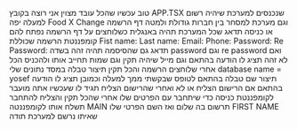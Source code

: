 <!-- תעזור לי להציג טבלה שיצרתי בתוכנה 
PostgreSQL
שם הטבלה 
yosef
כניסת פורט
5432
אני עובד עם גרסה 
POSTGRESQL 17
וגם PG ADMIN 4
גירסה 9.3
בצד שרת תעבוד בשיטת NODE -->

טוב עכשיו שהכל עובד מצוין
אני רוצה בקובץ APP.TSX
שנכנסים למערכת שיהיה רשום למעלה יפה 
Food X Change
וגם
מערכת למסחר בין חברות גודולת
ולמטה דף הרשמה או כניסה
תדאג שכל המערכת תהיה באנגלית
כשלוחצים על דף הרשמה נפתח להם קומפננטת הרשמה שכוללת
Fist name:
Last name:
Email:
Phone:
Password:
Re Password:
תדאג גם שהסיסמה תהיה זהה בשדה password וגם re password
ואם לא זהה תציג לו הודעה בהתאם
וגם מייל שיהיה תקין וגם שמות תחייב אותו ולהכניס הכל
אחרי שלוחצים הרשמה  והכל תקין
תיצור טבלה במסד נתונים שלי 
database name = yosef
תיצור שם טבלה בהתאם לטופס שבקשתי ממך למעלה
וכמובן תציג לו הודעה בהתאם אם הרישום הצליח או לא
ואחרי שהרישום הצליח תגיד לו שעכשיו אתה מועבר לקומפננטת כניסה כדי שיתחבר עם הפרטים שלו
אחרי שהכל תקין והצליח להתחבר תשלח אותו לקומפננטה MAIN
תרשום בה שלום ואז השם הפרטי שלו 
FIRST NAME
שאיתו נרשם למערכת
תודה







